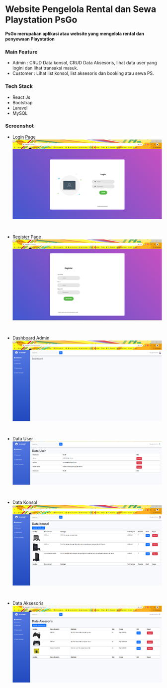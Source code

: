 # Website Pengelola Rental dan Sewa Playstation PsGo

**PsGo merupakan aplikasi atau website yang mengelola rental dan penyewaan Playstation**

### Main Feature
- Admin : CRUD Data konsol, CRUD Data Aksesoris, lihat data user yang logini dan lihat transaksi masuk.
- Customer : Lihat list konsol, list aksesoris dan booking atau sewa PS.

### Tech Stack
- React Js
- Bootstrap
- Laravel
- MySQL

### Screenshot
- Login Page
![Login Pages](./docs/Login%20Pages.png)

<br>

- Register Page
![Register Pages](./docs/Register%20Pages.png)

<br>

- Dashboard Admin
![Dashboard Admin](./docs/Dashboard%20Admin.png)

<br>

- Data User
![Data User](./docs/Data%20User.png)

<br>

- Data Konsol
![Data Konsol](./docs/Data%20Konsol.png)

<br>

- Data Aksesoris
![Data Aksesoris](./docs/Data%20Aksesoris.png)
